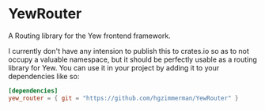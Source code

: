 # YewRouter
A Routing library for the Yew frontend framework.

I currently don't have any intension to publish this to crates.io so as to not occupy a valuable namespace,
but it should be perfectly usable as a routing library for Yew.
You can use it in your project by adding it to your dependencies like so:
```toml
[dependencies]
yew_router = { git = "https://github.com/hgzimmerman/YewRouter" }
```
